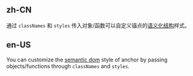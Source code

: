 ## zh-CN

通过 `classNames` 和 `styles` 传入对象/函数可以自定义锚点的[语义化结构](#semantic-dom)样式。

## en-US

You can customize the [semantic dom](#semantic-dom) style of anchor by passing objects/functions through `classNames` and `styles`.

